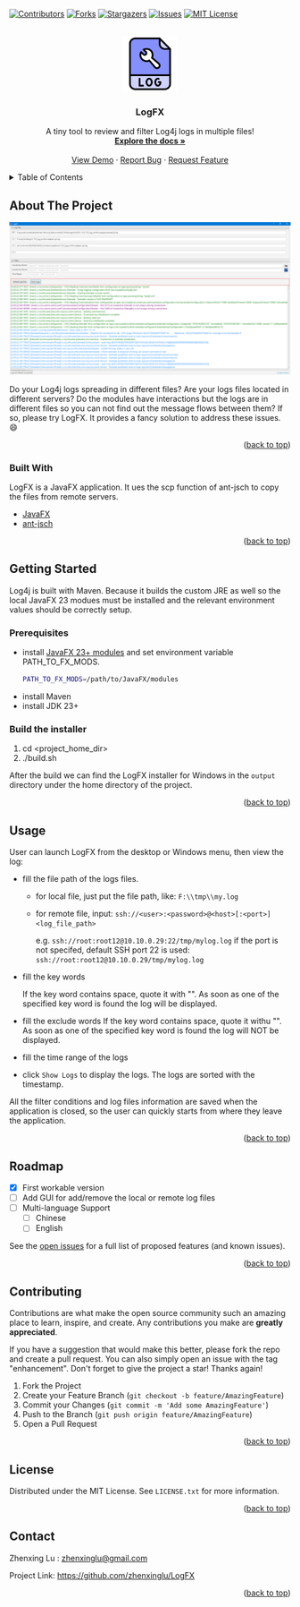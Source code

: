 <div id="top"></div>


<!-- PROJECT SHIELDS -->
<!--
*** I'm using markdown "reference style" links for readability.
*** Reference links are enclosed in brackets [ ] instead of parentheses ( ).
*** See the bottom of this document for the declaration of the reference variables
*** for contributors-url, forks-url, etc. This is an optional, concise syntax you may use.
*** https://www.markdownguide.org/basic-syntax/#reference-style-links
-->
[![Contributors][contributors-shield]][contributors-url]
[![Forks][forks-shield]][forks-url]
[![Stargazers][stars-shield]][stars-url]
[![Issues][issues-shield]][issues-url]
[![MIT License][license-shield]][license-url]



<!-- PROJECT LOGO -->
<br />
<div align="center">
  <a href="https://github.com/zhenxinglu/LogFX">
    <img src="images/logfx.png" alt="Logo" width="100" height="100">
  </a>

<h3 align="center">LogFX</h3>

  <p align="center">
    A tiny tool to review and filter Log4j logs in multiple files!
    <br />
    <a href="https://github.com/zhenxinglu/LogFX"><strong>Explore the docs »</strong></a>
    <br />
    <br />
    <a href="https://github.com/zhenxinglu/LogFX">View Demo</a>
    ·
    <a href="https://github.com/zhenxinglu/LogFX/issues">Report Bug</a>
    ·
    <a href="https://github.com/zhenxinglu/LogFX/issues">Request Feature</a>
  </p>
</div>



<!-- TABLE OF CONTENTS -->
<details>
  <summary>Table of Contents</summary>
  <ol>
    <li>
      <a href="#about-the-project">About The Project</a>
      <ul>
        <li><a href="#built-with">Built With</a></li>
      </ul>
    </li>
    <li>
      <a href="#getting-started">Getting Started</a>
      <ul>
        <li><a href="#prerequisites">Prerequisites</a></li>
        <li><a href="#build-the-installer">Build the installer</a></li>
      </ul>
    </li>
    <li><a href="#usage">Usage</a></li>
    <li><a href="#roadmap">Roadmap</a></li>
    <li><a href="#contributing">Contributing</a></li>
    <li><a href="#license">License</a></li>
    <li><a href="#contact">Contact</a></li>
  </ol>
</details>



<!-- ABOUT THE PROJECT -->
## About The Project

[![Product Name Screen Shot][product-screenshot]](https://gluonhq.com/products/javafx/)

Do your Log4j logs spreading in different files? Are your logs files located in different servers? 
Do the modules have interactions but the logs are in different files so you can not find out the 
message flows between them? If so, please try LogFX. It provides a fancy solution to address these 
issues. :smile:


<p align="right">(<a href="#top">back to top</a>)</p>


### Built With

LogFX is a JavaFX application. It ues the scp function of ant-jsch to copy the files from remote servers.  

* [JavaFX](https://openjfx.io/)
* [ant-jsch](https://mvnrepository.com/artifact/org.apache.ant/ant-jsch)

<p align="right">(<a href="#top">back to top</a>)</p>



<!-- GETTING STARTED -->
## Getting Started

Log4j is built with Maven. Because it builds the custom JRE as well so the local JavaFX 23 modues must 
be installed and the relevant environment values should be correctly setup.

### Prerequisites
* install [JavaFX 23+ modules](https://gluonhq.com/products/javafx) and set environment variable PATH_TO_FX_MODS.
  ```sh
  PATH_TO_FX_MODS=/path/to/JavaFX/modules
  ```
* install Maven
* install JDK 23+

### Build the installer
1. cd <project_home_dir>
2. ./build.sh

After the build we can find the LogFX installer for Windows in the `output` directory under the home directory
of the project. 

<p align="right">(<a href="#top">back to top</a>)</p>



<!-- USAGE EXAMPLES -->
## Usage
User can launch LogFX from the desktop or Windows menu, then view the log:

* fill the file path of the logs files.
    * for local file, just put the file path, like:   `F:\\tmp\\my.log`
    * for remote file, input: `ssh://<user>:<password>@<host>[:<port>]<log_file_path>`
    
        e.g. `ssh://root:root12@10.10.0.29:22/tmp/mylog.log`
        if the port is not specifed, default SSH port 22 is used: `ssh://root:root12@10.10.0.29/tmp/mylog.log` 
  
* fill the key words
  <p/>
    If the key word contains space, quote it with "". As soon as one of the specified key word
    is found the log will be displayed.
* fill the exclude words
  If the key word contains space, quote it withu "". As soon as one of the specified key word
  is found the log will NOT be displayed.
* fill the time range of the logs
* click `Show Logs` to display the logs. The logs are sorted with the timestamp.

All the filter conditions and log files information are saved when the application is closed, so the user
can quickly starts from where they leave the application.

<p align="right">(<a href="#top">back to top</a>)</p>



<!-- ROADMAP -->
## Roadmap

- [x] First workable version
- [ ] Add GUI for add/remove the local or remote log files
- [ ] Multi-language Support
    - [ ] Chinese
    - [ ] English

See the [open issues](https://github.com/zhenxinglu/LogFX/issues) for a full list of proposed features (and known issues).

<p align="right">(<a href="#top">back to top</a>)</p>



<!-- CONTRIBUTING -->
## Contributing

Contributions are what make the open source community such an amazing place to learn, inspire, and create. Any contributions you make are **greatly appreciated**.

If you have a suggestion that would make this better, please fork the repo and create a pull request. You can also simply open an issue with the tag "enhancement".
Don't forget to give the project a star! Thanks again!

1. Fork the Project
2. Create your Feature Branch (`git checkout -b feature/AmazingFeature`)
3. Commit your Changes (`git commit -m 'Add some AmazingFeature'`)
4. Push to the Branch (`git push origin feature/AmazingFeature`)
5. Open a Pull Request

<p align="right">(<a href="#top">back to top</a>)</p>


<!-- LICENSE -->
## License

Distributed under the MIT License. See `LICENSE.txt` for more information.

<p align="right">(<a href="#top">back to top</a>)</p>


<!-- CONTACT -->
## Contact

Zhenxing Lu : zhenxinglu@gmail.com

Project Link: https://github.com/zhenxinglu/LogFX

<p align="right">(<a href="#top">back to top</a>)</p>


<!-- MARKDOWN LINKS & IMAGES -->
<!-- https://www.markdownguide.org/basic-syntax/#reference-style-links -->
[contributors-shield]: https://img.shields.io/github/contributors/othneildrew/Best-README-Template.svg?style=for-the-badge
[contributors-url]: https://github.com/zhenxinglu/LogFX/graphs/contributors
[forks-shield]: https://img.shields.io/github/forks/othneildrew/Best-README-Template.svg?style=for-the-badge
[forks-url]: https://github.com/zhenxinglu/LogFX/network/members
[stars-shield]: https://img.shields.io/github/stars/othneildrew/Best-README-Template.svg?style=for-the-badge
[stars-url]: https://github.com/zhenxinglu/LogFX/stargazers
[issues-shield]: https://img.shields.io/github/issues/othneildrew/Best-README-Template.svg?style=for-the-badge
[issues-url]: https://github.com/zhenxinglu/LogFX/issues
[license-shield]: https://img.shields.io/github/license/othneildrew/Best-README-Template.svg?style=for-the-badge
[license-url]: https://github.com/zhenxinglu/LogFX/blob/master/LICENSE.txt
[product-screenshot]: images/logfx_screenshot.png
